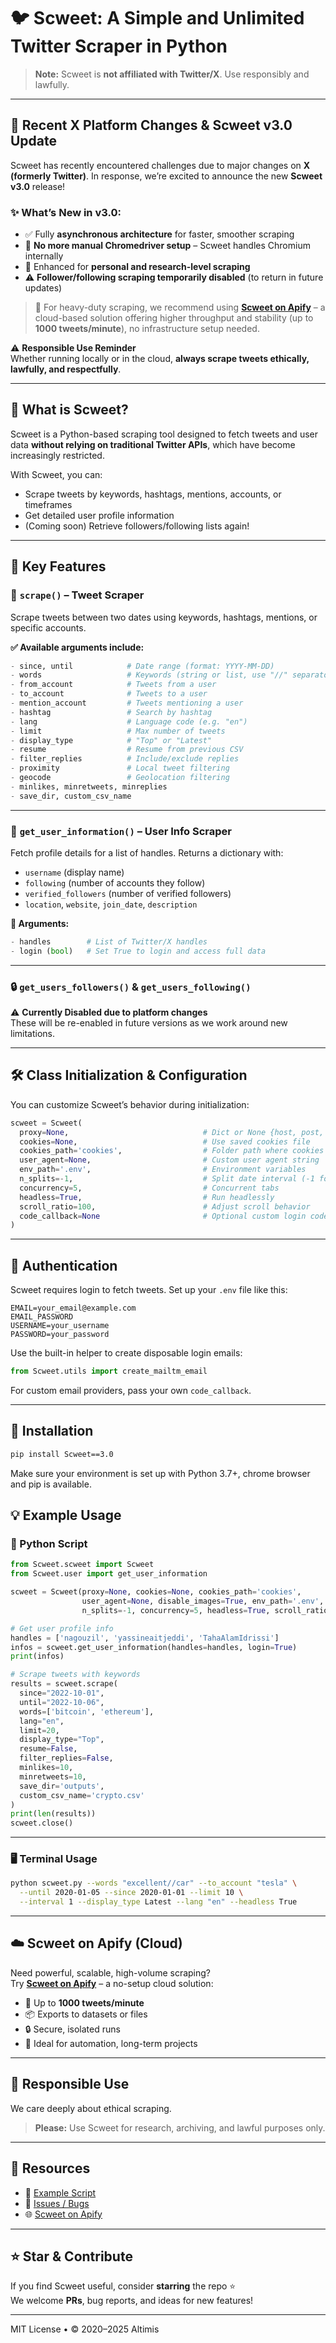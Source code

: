 
# 🐦 Scweet: A Simple and Unlimited Twitter Scraper in Python

> **Note:** Scweet is **not affiliated with Twitter/X**. Use responsibly and lawfully.

---

## 🚀 Recent X Platform Changes & Scweet v3.0 Update

Scweet has recently encountered challenges due to major changes on **X (formerly Twitter)**. In response, we’re excited to announce the new **Scweet v3.0** release!

### ✨ What’s New in v3.0:
- ✅ Fully **asynchronous architecture** for faster, smoother scraping
- 🧠 **No more manual Chromedriver setup** – Scweet handles Chromium internally
- 🚀 Enhanced for **personal and research-level scraping**
- ⚠️ **Follower/following scraping temporarily disabled** (to return in future updates)

> 🔧 For heavy-duty scraping, we recommend using **[Scweet on Apify](https://apify.com/altimis/scweet)** – a cloud-based solution offering higher throughput and stability (up to **1000 tweets/minute**), no infrastructure setup needed.

⚠️ **Responsible Use Reminder**  
Whether running locally or in the cloud, **always scrape tweets ethically, lawfully, and respectfully**.

---

## 📌 What is Scweet?

Scweet is a Python-based scraping tool designed to fetch tweets and user data **without relying on traditional Twitter APIs**, which have become increasingly restricted.

With Scweet, you can:
- Scrape tweets by keywords, hashtags, mentions, accounts, or timeframes
- Get detailed user profile information
- (Coming soon) Retrieve followers/following lists again!

---

## 🔧 Key Features

### 🐤 `scrape()` – Tweet Scraper

Scrape tweets between two dates using keywords, hashtags, mentions, or specific accounts.

**✅ Available arguments include:**
```python
- since, until            # Date range (format: YYYY-MM-DD)
- words                   # Keywords (string or list, use "//" separator for strings)
- from_account            # Tweets from a user
- to_account              # Tweets to a user
- mention_account         # Tweets mentioning a user
- hashtag                 # Search by hashtag
- lang                    # Language code (e.g. "en")
- limit                   # Max number of tweets
- display_type            # "Top" or "Latest"
- resume                  # Resume from previous CSV
- filter_replies          # Include/exclude replies
- proximity               # Local tweet filtering
- geocode                 # Geolocation filtering
- minlikes, minretweets, minreplies
- save_dir, custom_csv_name
```
---

### 👤 `get_user_information()` – User Info Scraper

Fetch profile details for a list of handles. Returns a dictionary with:
- `username` (display name)
- `following` (number of accounts they follow)
- `verified_followers` (number of verified followers)
- `location`, `website`, `join_date`, `description`

**🧩 Arguments:**
```python
- handles        # List of Twitter/X handles
- login (bool)   # Set True to login and access full data
```

---

### 🔒 `get_users_followers()` & `get_users_following()`  
⚠️ **Currently Disabled due to platform changes**  
These will be re-enabled in future versions as we work around new limitations.

---

## 🛠️ Class Initialization & Configuration

You can customize Scweet’s behavior during initialization:

```python
scweet = Scweet(
  proxy=None,                              # Dict or None {host, post, username, pasword}
  cookies=None,                            # Use saved cookies file
  cookies_path='cookies',                  # Folder path where cookies will be saved/loaded in future usage
  user_agent=None,                         # Custom user agent string
  env_path='.env',                         # Environment variables
  n_splits=-1,                             # Split date interval (-1 for daily)
  concurrency=5,                           # Concurrent tabs
  headless=True,                           # Run headlessly
  scroll_ratio=100,                        # Adjust scroll behavior
  code_callback=None                       # Optional custom login code handler. Scweet only handles MailTM emails to get the code if X asks for it.
)
```

---

## 🔐 Authentication

Scweet requires login to fetch tweets. Set up your `.env` file like this:

```env
EMAIL=your_email@example.com
EMAIL_PASSWORD
USERNAME=your_username
PASSWORD=your_password
```

Use the built-in helper to create disposable login emails:

```python
from Scweet.utils import create_mailtm_email
```

For custom email providers, pass your own `code_callback`.

---

## 🔧 Installation

```bash
pip install Scweet==3.0
```
Make sure your environment is set up with Python 3.7+, chrome browser and pip is available.

## 💡 Example Usage

### 🐍 Python Script

```python
from Scweet.scweet import Scweet
from Scweet.user import get_user_information

scweet = Scweet(proxy=None, cookies=None, cookies_path='cookies',
                user_agent=None, disable_images=True, env_path='.env',
                n_splits=-1, concurrency=5, headless=True, scroll_ratio=100)

# Get user profile info
handles = ['nagouzil', 'yassineaitjeddi', 'TahaAlamIdrissi']
infos = scweet.get_user_information(handles=handles, login=True)
print(infos)

# Scrape tweets with keywords
results = scweet.scrape(
  since="2022-10-01",
  until="2022-10-06",
  words=['bitcoin', 'ethereum'],
  lang="en",
  limit=20,
  display_type="Top",
  resume=False,
  filter_replies=False,
  minlikes=10,
  minretweets=10,
  save_dir='outputs',
  custom_csv_name='crypto.csv'
)
print(len(results))
scweet.close()
```

---

### 🖥️ Terminal Usage

```bash
python scweet.py --words "excellent//car" --to_account "tesla" \
  --until 2020-01-05 --since 2020-01-01 --limit 10 \
  --interval 1 --display_type Latest --lang "en" --headless True
```

---

## ☁️ Scweet on Apify (Cloud)

Need powerful, scalable, high-volume scraping?  
Try [**Scweet on Apify**](https://apify.com/altimis/scweet) – a no-setup cloud solution:

- 🚀 Up to **1000 tweets/minute**
- 📦 Exports to datasets or files
- 🔒 Secure, isolated runs
- 🔁 Ideal for automation, long-term projects

---

## 🙏 Responsible Use

We care deeply about ethical scraping.

> **Please:** Use Scweet for research, archiving, and lawful purposes only.  

---

## 📎 Resources

- 📄 [Example Script](https://github.com/Altimis/Scweet/blob/master/example.py)
- 🐞 [Issues / Bugs](https://github.com/Altimis/Scweet/issues)
- 🌐 [Scweet on Apify](https://apify.com/altimis/scweet)

---

## ⭐ Star & Contribute

If you find Scweet useful, consider **starring** the repo ⭐  
We welcome **PRs**, bug reports, and ideas for new features!

---

MIT License • © 2020–2025 Altimis